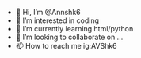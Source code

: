 - 👋 Hi, I’m @Annshk6
- 👀 I’m interested in coding
- 🌱 I’m currently learning html/python
- 💞️ I’m looking to collaborate on ...
- 📫 How to reach me ig:AVShk6

<!---
Annshk6/Annshk6 is a ✨ special ✨ repository because its `README.md` (this file) appears on your GitHub profile.
You can click the Preview link to take a look at your changes.
--->
